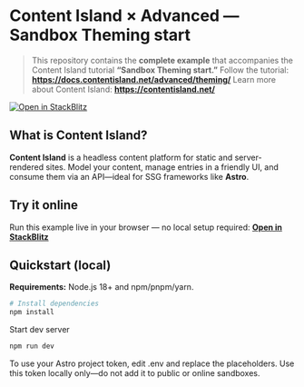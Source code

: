 # Content Island × Advanced — Sandbox Theming start

> This repository contains the **complete example** that accompanies the Content Island tutorial **“Sandbox Theming start.”**
> Follow the tutorial: **https://docs.contentisland.net/advanced/theming/**
> Learn more about Content Island: **https://contentisland.net/**

[![Open in StackBlitz](https://developer.stackblitz.com/img/open_in_stackblitz.svg)](https://stackblitz.com/github.com/content-island/sandbox-theming-start?file=README.md)

## What is Content Island?
**Content Island** is a headless content platform for static and server-rendered sites.
Model your content, manage entries in a friendly UI, and consume them via an API—ideal for SSG frameworks like **Astro**.

## Try it online
Run this example live in your browser — no local setup required:
**[Open in StackBlitz](https://stackblitz.com/github.com/content-island/sandbox-theming-start?file=README.md)**

## Quickstart (local)

**Requirements:** Node.js 18+ and npm/pnpm/yarn.

```bash
# Install dependencies
npm install
```

Start dev server

```bash
npm run dev
```

To use your Astro project token, edit .env and replace the placeholders. Use this token locally only—do not add it to public or online sandboxes.
